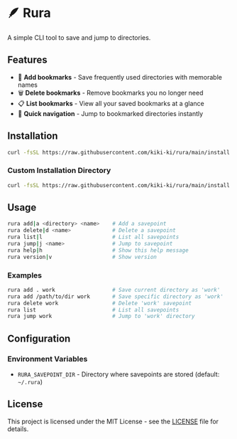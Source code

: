 # 🪶 Rura

A simple CLI tool to save and jump to directories.

## Features

- 📌 **Add bookmarks** - Save frequently used directories with memorable names
- 🗑️ **Delete bookmarks** - Remove bookmarks you no longer need
- 📋 **List bookmarks** - View all your saved bookmarks at a glance
- 🚀 **Quick navigation** - Jump to bookmarked directories instantly

## Installation

```sh
curl -fsSL https://raw.githubusercontent.com/kiki-ki/rura/main/install.sh | sh
```

### Custom Installation Directory

```bash
curl -fsSL https://raw.githubusercontent.com/kiki-ki/rura/main/install.sh | BIN_DIR=~/.local/bin sh
```

## Usage

```sh
rura add|a <directory> <name>    # Add a savepoint
rura delete|d <name>             # Delete a savepoint
rura list|l                      # List all savepoints
rura jump|j <name>               # Jump to savepoint
rura help|h                      # Show this help message
rura version|v                   # Show version
```

### Examples

```sh
rura add . work                  # Save current directory as 'work'
rura add /path/to/dir work       # Save specific directory as 'work'
rura delete work                 # Delete 'work' savepoint
rura list                        # List all savepoints
rura jump work                   # Jump to 'work' directory
```

## Configuration

### Environment Variables

- `RURA_SAVEPOINT_DIR` - Directory where savepoints are stored (default: `~/.rura`)

## License

This project is licensed under the MIT License - see the [LICENSE](LICENSE) file for details.
